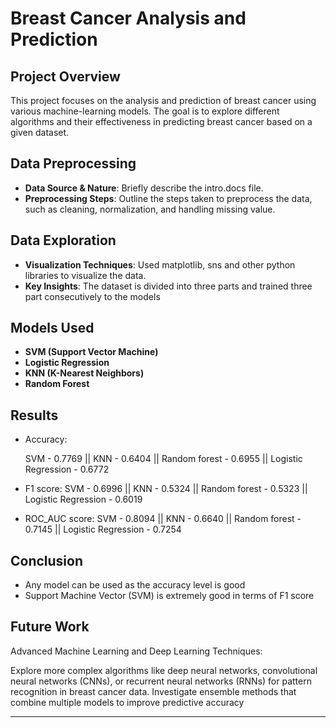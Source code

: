 # Breast Cancer Analysis and Prediction

## Project Overview
This project focuses on the analysis and prediction of breast cancer using various machine-learning models. The goal is to explore different algorithms and their effectiveness in predicting breast cancer based on a given dataset.

## Data Preprocessing
- **Data Source & Nature**: Briefly describe the intro.docs file.
- **Preprocessing Steps**: Outline the steps taken to preprocess the data, such as cleaning, normalization, and handling missing value.

## Data Exploration
- **Visualization Techniques**: Used matplotlib, sns and other python libraries to visualize the data.
- **Key Insights**: The dataset is divided into three parts and trained three part consecutively to the models

## Models Used
- **SVM (Support Vector Machine)**
- **Logistic Regression**
- **KNN (K-Nearest Neighbors)**
- **Random Forest**

## Results
- Accuracy:
  
  SVM - 0.7769 || KNN - 0.6404 || Random forest - 0.6955 || Logistic Regression - 0.6772
    
- F1 score:
  SVM - 0.6996 || KNN - 0.5324 || Random forest - 0.5323 || Logistic Regression - 0.6019
  
- ROC_AUC score:
  SVM - 0.8094 || KNN - 0.6640 || Random forest - 0.7145 || Logistic Regression - 0.7254


## Conclusion
- Any model can be used as the accuracy level is good
- Support Machine Vector (SVM) is extremely good in terms of F1 score

## Future Work
Advanced Machine Learning and Deep Learning Techniques:
  
  Explore more complex algorithms like deep neural networks, convolutional neural networks (CNNs), or recurrent neural networks (RNNs) for pattern recognition in breast cancer data.
Investigate ensemble methods that combine multiple models to improve predictive accuracy

---
